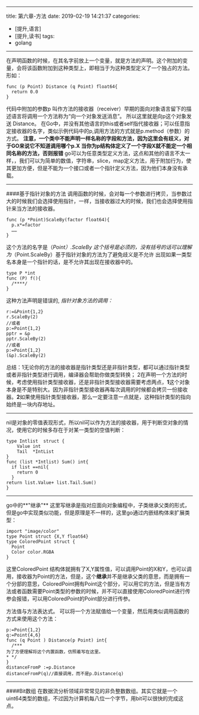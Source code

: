
---
title: 第六章-方法
date: 2019-02-19 14:21:37
categories:
- [提升,语言]
- [提升,读书]
tags: 
- golang
---

在声明函数的时候，在其名字前放上一个变量，就是方法的声明。这个附加的变量，会将该函数附加到这种类型上，即相当于为这种类型定义了一个独占的方法。
形如：
~~~
func (p Point) Distance (q Point) float64{
  return 0.0
}
~~~
代码中附加的参数p 叫作方法的接收器（receiver）早期的面向对象语言留下的描述语言将调用一个方法称为“向一个对象发送消息”。
所以这里就是向p这个对象发送 Distance。
在Go中，并没有其他语言的this或者self指代接收器；可以任意指定接收器的名字，类似示例代码中的p,调用方法的方式就是p.method（参数）的方式。
**注意，一个类中不能声明一样名称的字段和方法，因为这里会有歧义，对于GO来说它不知道调用哪个p.X 当你为p结构体定义了一个字段X就不能定一个相同名称的方法，否则报错**
go可以为任意类型定义方法，这点和其他的语言不太一样，，我们可以为简单的数值，字符串，slice，map定义方法，用于附加行为，使其更加方便，但是不能为一个接口或者一个指针定义方法，因为他们本身没有承载。
* * * *
####基于指针对象的方法
调用函数的时候，会对每一个参数进行拷贝，当参数过大的时候我们会选择使用指针，一样，当接收器过大的时候，我们也会选择使用指针来当方法的接收器。
~~~
func (p *Point)ScaleBy(factor float64){
  p.x*=factor
  ……
}
~~~
这个方法的名字是（*Point）.ScaleBy 这个括号是必须的，没有括号的话可以理解为*（Point.ScaleBy）基于指针对象的方法为了避免歧义是不允许 出现如果一类型名本身是一个指针的话，是不允许其出现在接收器中的。
~~~
type P *int
func (P) f(){
  /****/
}
~~~
这种方法声明是错误的,
*指针对象方法的调用：*
~~~
r:=&Point{1,2}
r.ScaleBy(2)
//或者
p:=Point{1,2}
pptr = &p
pptr.ScaleBy(2)
//或者
p:=Point{1,2}
(&p).ScaleBy(2)
~~~
总结：1无论你的方法的接收器是指针类型还是非指针类型，都可以通过指针类型或者非指针类型进行调用，编译器会帮助你做类型转换；
2在声明一个方法的时候，考虑使用指针类型接收器，还是非指针类型接收器需要考虑两点，**1**这个对象本身是不是特别大。因为非指针类型接收器再每次调用的时候都会拷贝一份接收器。**2**如果使用指针类型接收器，那么一定要注意一点就是，这种指针类型的指向始终是一块内存地址。
* * * *
nil是对象的零值表现形式，所以nil可以作为方法的接收器，用于判断空对象的情况，使用它的时候多存在于对某一类型的空值判断：
~~~
type Intlist  struct {
    Value int
    Tail  *IntList
}
func (list *Intlist) Sum() int{
  if list ==nil{
    return 0
  }
return list.Value+ list.Tail.Sum()
}
~~~
* * * *
go中的**"继承"**
这里写继承是指对应面向对象编程中，子类继承父类的形式，但是go中实现类似功能，但是原理是不一样的，这里go通过内嵌结构体来扩展类型：
~~~
import "image/color"
type Point struct {X,Y float64}
type ColoredPoint struct {
  Point
  Color color.RGBA
}
~~~
这里ColoredPoint 结构体就拥有了X,Y属性值，可以调用Point的X和Y，也可以调用，接收器为Point的方法，但是，这个**继承**并不是继承父类的意思，而是拥有一个分部的意思，ColoredPoint拥有Point这个部分，可以用它的方法，但是当有方法或者函数需要Point类型的参数的时候，并不可以直接使用ColoredPoint进行传参会报错，可以用ColoredPoint的Point部分进行传参。

方法值与方法表达式。 可以将一个方法赋值给一个变量，然后用类似调用函数的方式来使用这个方法：
~~~
p:=Point{1,2}
q:=Point{4,6}
func (q Point ) Distance(p Point) int{
  /***
为了方便理解将这个内置函数，仿照着写在这里。
* */
}
distanceFromP :=p.Distance
distanceFromP(q)//直接调用，而不是p.Distance(q)
~~~
* * * *
####Bit数组
在数据流分析领域非常常见的非负整数数组。其实它就是一个uint64类型的数组，不过因为计算机每八位一个字节，用bit可以很快的完成这点。






